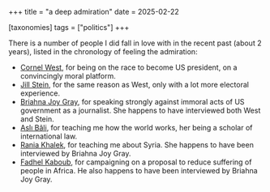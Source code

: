 +++
title = "a deep admiration"
date = 2025-02-22

[taxonomies]
tags = ["politics"]
+++

There is a number of people I did fall in love with in the recent past (about 2 years),
listed in the chronology of feeling the admiration:

- [Cornel West], for being on the race to become US president, on a convincingly moral platform.
- [Jill Stein], for the same reason as West, only with a lot more electoral experience.
- [Briahna Joy Gray], for speaking strongly against immoral acts of US government as a journalist.
  She happens to have interviewed both West and Stein.
- [Aslı Bâli], for teaching me how the world works, her being a scholar of international law.
- [Rania Khalek], for teaching me about Syria.
  She happens to have been interviewed by Briahna Joy Gray.
- [Fadhel Kaboub], for campaigning on a proposal to reduce suffering of people in Africa.
  He also happens to have been interviewed by Briahna Joy Gray.

[Briahna Joy Gray]: https://en.wikipedia.org/wiki/Briahna_Joy_Gray
[Jill Stein]: https://en.wikipedia.org/wiki/Jill_Stein
[Cornel West]: https://en.wikipedia.org/wiki/Cornel_West
[Aslı Bâli]: https://law.yale.edu/asli-u-bali
[Rania Khalek]: https://en.wikipedia.org/wiki/Rania_Khalek
[Fadhel Kaboub]: https://denison.edu/people/fadhel-kaboub
